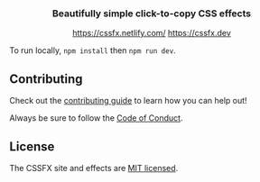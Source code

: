 <p align="center">
  <h3 align="center">Beautifully simple click-to-copy CSS effects</h3>
</p>
<p align="center">
  <a href="https://cssfx.netlify.com/">https://cssfx.netlify.com/</a>
<a href="https://cssfx.dev">https://cssfx.dev</a>
</p>

To run locally, `npm install` then `npm run dev`.

## Contributing

Check out the [contributing guide](CONTRIBUTING.md) to learn how you can help out!

Always be sure to follow the [Code of Conduct](CODE_OF_CONDUCT.md).

## License

The CSSFX site and effects are [MIT licensed](LICENSE.md).